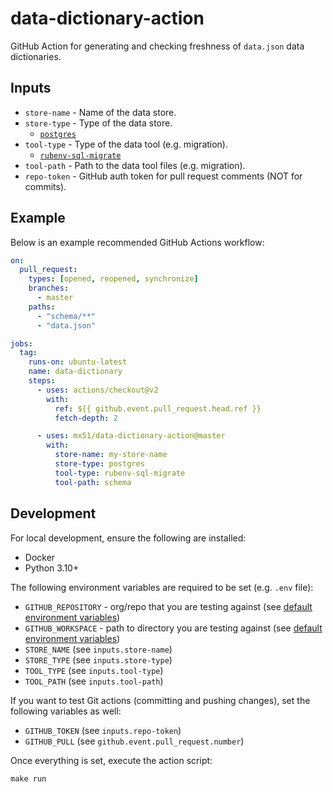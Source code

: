 # data-dictionary-action

GitHub Action for generating and checking freshness of `data.json` data dictionaries.

## Inputs

* `store-name` - Name of the data store.
* `store-type` - Type of the data store.
    - [`postgres`](https://www.postgresql.org/)
* `tool-type` - Type of the data tool (e.g. migration).
    - [`rubenv-sql-migrate`](https://github.com/rubenv/sql-migrate)
* `tool-path` - Path to the data tool files (e.g. migration).
* `repo-token` - GitHub auth token for pull request comments (NOT for commits).

## Example

Below is an example recommended GitHub Actions workflow:

```yaml
on:
  pull_request:
    types: [opened, reopened, synchronize]
    branches:
      - master
    paths:
      - "schema/**"
      - "data.json"

jobs:
  tag:
    runs-on: ubuntu-latest
    name: data-dictionary
    steps:
      - uses: actions/checkout@v2
        with:
          ref: ${{ github.event.pull_request.head.ref }}
          fetch-depth: 2

      - uses: mx51/data-dictionary-action@master
        with:
          store-name: my-store-name
          store-type: postgres
          tool-type: rubenv-sql-migrate
          tool-path: schema
```

## Development

For local development, ensure the following are installed:

- Docker
- Python 3.10+

The following environment variables are required to be set (e.g. `.env` file):

- `GITHUB_REPOSITORY` - org/repo that you are testing against (see [default environment variables](https://docs.github.com/en/actions/learn-github-actions/environment-variables#default-environment-variables))
- `GITHUB_WORKSPACE` - path to directory you are testing against (see [default environment variables](https://docs.github.com/en/actions/learn-github-actions/environment-variables#default-environment-variables))
- `STORE_NAME` (see `inputs.store-name`)
- `STORE_TYPE` (see `inputs.store-type`)
- `TOOL_TYPE` (see `inputs.tool-type`)
- `TOOL_PATH` (see `inputs.tool-path`)

If you want to test Git actions (committing and pushing changes), set the following variables as well:

- `GITHUB_TOKEN` (see `inputs.repo-token`)
- `GITHUB_PULL` (see `github.event.pull_request.number`)

Once everything is set, execute the action script:

```shell
make run
```
